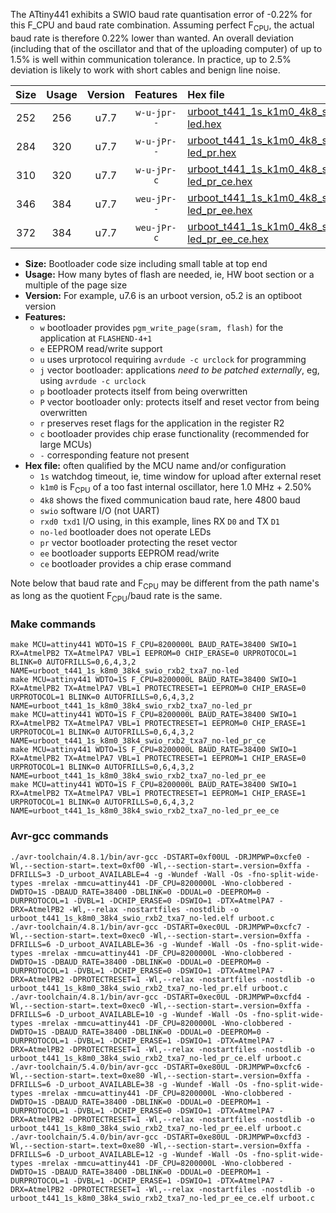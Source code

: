 The ATtiny441 exhibits a SWIO baud rate quantisation error of -0.22% for this F_CPU and baud rate combination. Assuming perfect F<sub>CPU</sub>, the actual baud rate is therefore 0.22% lower than wanted. An overall deviation (including that of the oscillator and that of the uploading computer) of up to 1.5% is well within communication tolerance. In practice, up to 2.5% deviation is likely to work with short cables and benign line noise.

|Size|Usage|Version|Features|Hex file|
|:-:|:-:|:-:|:-:|:--|
|252|256|u7.7|`w-u-jpr--`|[urboot_t441_1s_k1m0_4k8_swio_rxb2_txa7_no-led.hex](https://raw.githubusercontent.com/stefanrueger/urboot.hex/main/mcus/attiny441/watchdog_1_s/internal_oscillator_k%2B2.50%25/%2B1m000000_hz/%2B%2B%2B4k8_baud/uart0_alt1_rxb2_txa7/no-led/urboot_t441_1s_k1m0_4k8_swio_rxb2_txa7_no-led.hex)|
|284|320|u7.7|`w-u-jPr--`|[urboot_t441_1s_k1m0_4k8_swio_rxb2_txa7_no-led_pr.hex](https://raw.githubusercontent.com/stefanrueger/urboot.hex/main/mcus/attiny441/watchdog_1_s/internal_oscillator_k%2B2.50%25/%2B1m000000_hz/%2B%2B%2B4k8_baud/uart0_alt1_rxb2_txa7/no-led/urboot_t441_1s_k1m0_4k8_swio_rxb2_txa7_no-led_pr.hex)|
|310|320|u7.7|`w-u-jPr-c`|[urboot_t441_1s_k1m0_4k8_swio_rxb2_txa7_no-led_pr_ce.hex](https://raw.githubusercontent.com/stefanrueger/urboot.hex/main/mcus/attiny441/watchdog_1_s/internal_oscillator_k%2B2.50%25/%2B1m000000_hz/%2B%2B%2B4k8_baud/uart0_alt1_rxb2_txa7/no-led/urboot_t441_1s_k1m0_4k8_swio_rxb2_txa7_no-led_pr_ce.hex)|
|346|384|u7.7|`weu-jPr--`|[urboot_t441_1s_k1m0_4k8_swio_rxb2_txa7_no-led_pr_ee.hex](https://raw.githubusercontent.com/stefanrueger/urboot.hex/main/mcus/attiny441/watchdog_1_s/internal_oscillator_k%2B2.50%25/%2B1m000000_hz/%2B%2B%2B4k8_baud/uart0_alt1_rxb2_txa7/no-led/urboot_t441_1s_k1m0_4k8_swio_rxb2_txa7_no-led_pr_ee.hex)|
|372|384|u7.7|`weu-jPr-c`|[urboot_t441_1s_k1m0_4k8_swio_rxb2_txa7_no-led_pr_ee_ce.hex](https://raw.githubusercontent.com/stefanrueger/urboot.hex/main/mcus/attiny441/watchdog_1_s/internal_oscillator_k%2B2.50%25/%2B1m000000_hz/%2B%2B%2B4k8_baud/uart0_alt1_rxb2_txa7/no-led/urboot_t441_1s_k1m0_4k8_swio_rxb2_txa7_no-led_pr_ee_ce.hex)|

- **Size:** Bootloader code size including small table at top end
- **Usage:** How many bytes of flash are needed, ie, HW boot section or a multiple of the page size
- **Version:** For example, u7.6 is an urboot version, o5.2 is an optiboot version
- **Features:**
  + `w` bootloader provides `pgm_write_page(sram, flash)` for the application at `FLASHEND-4+1`
  + `e` EEPROM read/write support
  + `u` uses urprotocol requiring `avrdude -c urclock` for programming
  + `j` vector bootloader: applications *need to be patched externally*, eg, using `avrdude -c urclock`
  + `p` bootloader protects itself from being overwritten
  + `P` vector bootloader only: protects itself and reset vector from being overwritten
  + `r` preserves reset flags for the application in the register R2
  + `c` bootloader provides chip erase functionality (recommended for large MCUs)
  + `-` corresponding feature not present
- **Hex file:** often qualified by the MCU name and/or configuration
  + `1s` watchdog timeout, ie, time window for upload after external reset
  + `k1m0` is F<sub>CPU</sub> of a too fast internal oscillator, here 1.0 MHz + 2.50%
  + `4k8` shows the fixed communication baud rate, here 4800 baud
  + `swio` software I/O (not UART)
  + `rxd0 txd1` I/O using, in this example, lines RX `D0` and TX `D1`
  + `no-led` bootloader does not operate LEDs
  + `pr` vector bootloader protecting the reset vector
  + `ee` bootloader supports EEPROM read/write
  + `ce` bootloader provides a chip erase command


Note below that baud rate and F<sub>CPU</sub> may be different from the path name's as long as the quotient F<sub>CPU</sub>/baud rate is the same.

### Make commands
```
make MCU=attiny441 WDTO=1S F_CPU=8200000L BAUD_RATE=38400 SWIO=1 RX=AtmelPB2 TX=AtmelPA7 VBL=1 EEPROM=0 CHIP_ERASE=0 URPROTOCOL=1 BLINK=0 AUTOFRILLS=0,6,4,3,2 NAME=urboot_t441_1s_k8m0_38k4_swio_rxb2_txa7_no-led
make MCU=attiny441 WDTO=1S F_CPU=8200000L BAUD_RATE=38400 SWIO=1 RX=AtmelPB2 TX=AtmelPA7 VBL=1 PROTECTRESET=1 EEPROM=0 CHIP_ERASE=0 URPROTOCOL=1 BLINK=0 AUTOFRILLS=0,6,4,3,2 NAME=urboot_t441_1s_k8m0_38k4_swio_rxb2_txa7_no-led_pr
make MCU=attiny441 WDTO=1S F_CPU=8200000L BAUD_RATE=38400 SWIO=1 RX=AtmelPB2 TX=AtmelPA7 VBL=1 PROTECTRESET=1 EEPROM=0 CHIP_ERASE=1 URPROTOCOL=1 BLINK=0 AUTOFRILLS=0,6,4,3,2 NAME=urboot_t441_1s_k8m0_38k4_swio_rxb2_txa7_no-led_pr_ce
make MCU=attiny441 WDTO=1S F_CPU=8200000L BAUD_RATE=38400 SWIO=1 RX=AtmelPB2 TX=AtmelPA7 VBL=1 PROTECTRESET=1 EEPROM=1 CHIP_ERASE=0 URPROTOCOL=1 BLINK=0 AUTOFRILLS=0,6,4,3,2 NAME=urboot_t441_1s_k8m0_38k4_swio_rxb2_txa7_no-led_pr_ee
make MCU=attiny441 WDTO=1S F_CPU=8200000L BAUD_RATE=38400 SWIO=1 RX=AtmelPB2 TX=AtmelPA7 VBL=1 PROTECTRESET=1 EEPROM=1 CHIP_ERASE=1 URPROTOCOL=1 BLINK=0 AUTOFRILLS=0,6,4,3,2 NAME=urboot_t441_1s_k8m0_38k4_swio_rxb2_txa7_no-led_pr_ee_ce
```

### Avr-gcc commands
```
./avr-toolchain/4.8.1/bin/avr-gcc -DSTART=0xf00UL -DRJMPWP=0xcfe0 -Wl,--section-start=.text=0xf00 -Wl,--section-start=.version=0xffa -DFRILLS=3 -D_urboot_AVAILABLE=4 -g -Wundef -Wall -Os -fno-split-wide-types -mrelax -mmcu=attiny441 -DF_CPU=8200000L -Wno-clobbered -DWDTO=1S -DBAUD_RATE=38400 -DBLINK=0 -DDUAL=0 -DEEPROM=0 -DURPROTOCOL=1 -DVBL=1 -DCHIP_ERASE=0 -DSWIO=1 -DTX=AtmelPA7 -DRX=AtmelPB2 -Wl,--relax -nostartfiles -nostdlib -o urboot_t441_1s_k8m0_38k4_swio_rxb2_txa7_no-led.elf urboot.c
./avr-toolchain/4.8.1/bin/avr-gcc -DSTART=0xec0UL -DRJMPWP=0xcfc7 -Wl,--section-start=.text=0xec0 -Wl,--section-start=.version=0xffa -DFRILLS=6 -D_urboot_AVAILABLE=36 -g -Wundef -Wall -Os -fno-split-wide-types -mrelax -mmcu=attiny441 -DF_CPU=8200000L -Wno-clobbered -DWDTO=1S -DBAUD_RATE=38400 -DBLINK=0 -DDUAL=0 -DEEPROM=0 -DURPROTOCOL=1 -DVBL=1 -DCHIP_ERASE=0 -DSWIO=1 -DTX=AtmelPA7 -DRX=AtmelPB2 -DPROTECTRESET=1 -Wl,--relax -nostartfiles -nostdlib -o urboot_t441_1s_k8m0_38k4_swio_rxb2_txa7_no-led_pr.elf urboot.c
./avr-toolchain/4.8.1/bin/avr-gcc -DSTART=0xec0UL -DRJMPWP=0xcfd4 -Wl,--section-start=.text=0xec0 -Wl,--section-start=.version=0xffa -DFRILLS=6 -D_urboot_AVAILABLE=10 -g -Wundef -Wall -Os -fno-split-wide-types -mrelax -mmcu=attiny441 -DF_CPU=8200000L -Wno-clobbered -DWDTO=1S -DBAUD_RATE=38400 -DBLINK=0 -DDUAL=0 -DEEPROM=0 -DURPROTOCOL=1 -DVBL=1 -DCHIP_ERASE=1 -DSWIO=1 -DTX=AtmelPA7 -DRX=AtmelPB2 -DPROTECTRESET=1 -Wl,--relax -nostartfiles -nostdlib -o urboot_t441_1s_k8m0_38k4_swio_rxb2_txa7_no-led_pr_ce.elf urboot.c
./avr-toolchain/5.4.0/bin/avr-gcc -DSTART=0xe80UL -DRJMPWP=0xcfc6 -Wl,--section-start=.text=0xe80 -Wl,--section-start=.version=0xffa -DFRILLS=6 -D_urboot_AVAILABLE=38 -g -Wundef -Wall -Os -fno-split-wide-types -mrelax -mmcu=attiny441 -DF_CPU=8200000L -Wno-clobbered -DWDTO=1S -DBAUD_RATE=38400 -DBLINK=0 -DDUAL=0 -DEEPROM=1 -DURPROTOCOL=1 -DVBL=1 -DCHIP_ERASE=0 -DSWIO=1 -DTX=AtmelPA7 -DRX=AtmelPB2 -DPROTECTRESET=1 -Wl,--relax -nostartfiles -nostdlib -o urboot_t441_1s_k8m0_38k4_swio_rxb2_txa7_no-led_pr_ee.elf urboot.c
./avr-toolchain/5.4.0/bin/avr-gcc -DSTART=0xe80UL -DRJMPWP=0xcfd3 -Wl,--section-start=.text=0xe80 -Wl,--section-start=.version=0xffa -DFRILLS=6 -D_urboot_AVAILABLE=12 -g -Wundef -Wall -Os -fno-split-wide-types -mrelax -mmcu=attiny441 -DF_CPU=8200000L -Wno-clobbered -DWDTO=1S -DBAUD_RATE=38400 -DBLINK=0 -DDUAL=0 -DEEPROM=1 -DURPROTOCOL=1 -DVBL=1 -DCHIP_ERASE=1 -DSWIO=1 -DTX=AtmelPA7 -DRX=AtmelPB2 -DPROTECTRESET=1 -Wl,--relax -nostartfiles -nostdlib -o urboot_t441_1s_k8m0_38k4_swio_rxb2_txa7_no-led_pr_ee_ce.elf urboot.c
```

